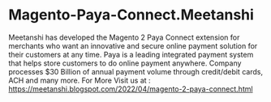 # Magento-Paya-Connect.Meetanshi
Meetanshi has developed the Magento 2 Paya Connect extension for merchants who want an innovative and secure online payment solution for their customers at any time. Paya is a leading integrated payment system that helps store customers to do online payment anywhere. Company processes $30 Billion of annual payment volume through credit/debit cards, ACH and many more. For More Visit us at : https://meetanshi.blogspot.com/2022/04/magento-2-paya-connect.html
